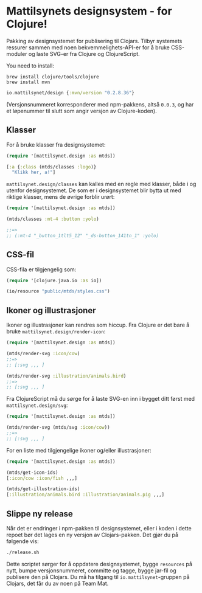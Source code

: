 # Mattilsynets designsystem - for Clojure!

Pakking av designsystemet for publisering til Clojars. Tilbyr systemets ressurer
sammen med noen bekvemmelighets-API-er for å bruke CSS-moduler og laste SVG-er
fra Clojure og ClojureScript.

You need to install:
```
brew install clojure/tools/clojure
brew install mvn
```

```clj
io.mattilsynet/design {:mvn/version "0.2.8.36"}
```

(Versjonsnummeret korresponderer med npm-pakkens, altså `0.0.3`, og har et
løpenummer til slutt som angir versjon av Clojure-koden).

## Klasser

For å bruke klasser fra designsystemet:

```clj
(require '[mattilsynet.design :as mtds])

[:a {:class (mtds/classes :logo)}
  "Klikk her, a!"]
```

`mattilsynet.design/classes` kan kalles med en regle med klasser, både i og
utenfor designsystemet. De som er i designsystemet blir bytta ut med riktige
klasser, mens de øvrige forblir urørt:

```clj
(require '[mattilsynet.design :as mtds])

(mtds/classes :mt-4 :button :yolo)

;;=>
;; (:mt-4 "_button_1tlt5_12" "_ds-button_141tn_1" :yolo)
```

## CSS-fil

CSS-fila er tilgjengelig som:

```clj
(require '[clojure.java.io :as io])

(io/resource "public/mtds/styles.css")
```

## Ikoner og illustrasjoner

Ikoner og illustrasjoner kan rendres som hiccup. Fra Clojure er det bare å bruke
`mattilsynet.design/render-icon`:

```clj
(require '[mattilsynet.design :as mtds])

(mtds/render-svg :icon/cow)
;;=>
;; [:svg ,,, ]

(mtds/render-svg :illustration/animals.bird)
;;=>
;; [:svg ,,, ]
```

Fra ClojureScript må du sørge for å laste SVG-en inn i bygget ditt først med
`mattilsynet.design/svg`:

```clj
(require '[mattilsynet.design :as mtds])

(mtds/render-svg (mtds/svg :icon/cow))
;;=>
;; [:svg ,,, ]
```

For en liste med tilgjengelige ikoner og/eller illustrasjoner:

```clj
(require '[mattilsynet.design :as mtds])

(mtds/get-icon-ids)
[:icon/cow :icon/fish ,,,]

(mtds/get-illustration-ids)
[:illustration/animals.bird :illustration/animals.pig ,,,]
```

## Slippe ny release

Når det er endringer i npm-pakken til designsystemet, eller i koden i dette
repoet bør det lages en ny versjon av Clojars-pakken. Det gjør du på følgende
vis:

```sh
./release.sh
```

Dette scriptet sørger for å oppdatere designsystemet, bygge `resources` på nytt,
bumpe versjonsnummeret, committe og tagge, bygge jar-fil og publisere den på
Clojars. Du må ha tilgang til `io.mattilsynet`-gruppen på Clojars, det får du av
noen på Team Mat.

